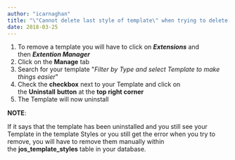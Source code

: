 ```yaml
---
author: "icarnaghan"
title: "\"Cannot delete last style of template\" when trying to delete a template in Joomla! 1.6"
date: 2018-03-25
---
```


1. To remove a template you will have to click on _**Extensions**_ and then _**Extention Manager**_
2. Click on the **Manage** tab
3. Search for your template "_Filter by Type and select Template to make things easier_"
4. Check the **checkbox** next to your Template and click on the **Uninstall** **button** at the **top right corner**
5. The Template will now uninstall

**NOTE**:

If it says that the template has been uninstalled and you still see your Template in the template Styles or you still get the error when you try to remove, you will have to remove them manually within the **jos\_template\_styles** table in your database.
